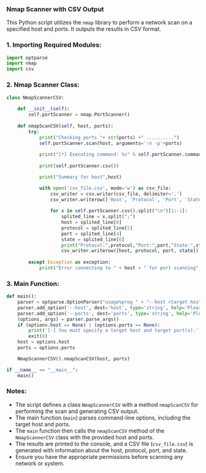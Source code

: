 ### Nmap Scanner with CSV Output

This Python script utilizes the `nmap` library to perform a network scan on a specified host and ports. It outputs the results in CSV format.

### 1. Importing Required Modules:

```python
import optparse
import nmap
import csv
```

### 2. Nmap Scanner Class:

```python
class NmapScannerCSV:
     
    def __init__(self):
        self.portScanner = nmap.PortScanner()
    
    def nmapScanCSV(self, host, ports):
        try:
            print("Checking ports "+ str(ports) +" ..........")
            self.portScanner.scan(host, arguments='-n -p'+ports)
            
            print("[*] Executing command: %s" % self.portScanner.command_line())
            
            print(self.portScanner.csv())

            print("Summary for host",host)

            with open('csv_file.csv', mode='w') as csv_file:
                csv_writer = csv.writer(csv_file, delimiter=',')
                csv_writer.writerow(['Host', 'Protocol', 'Port', 'State'])
           
                for x in self.portScanner.csv().split("\n")[1:-1]:
                    splited_line = x.split(";")
                    host = splited_line[0]
                    protocol = splited_line[5]
                    port = splited_line[4]
                    state = splited_line[6]
                    print("Protocol:",protocol,"Port:",port,"State:",state)
                    csv_writer.writerow([host, protocol, port, state])         
    
        except Exception as exception:
            print("Error connecting to " + host + " for port scanning" ,exception)
```

### 3. Main Function:

```python
def main():
    parser = optparse.OptionParser("usage%prog " + "--host <target host> --ports <target port>") 
    parser.add_option('--host', dest='host', type='string', help='Please, specify the target host.')
    parser.add_option('--ports', dest='ports', type='string', help='Please, specify the target port(s) separated by commas.')
    (options, args) = parser.parse_args()
    if (options.host == None) | (options.ports == None): 
        print('[-] You must specify a target host and target port(s).')
        exit(0)
    host = options.host
    ports = options.ports

    NmapScannerCSV().nmapScanCSV(host, ports)

if __name__ == "__main__": 
    main()
```

### Notes:

- The script defines a class `NmapScannerCSV` with a method `nmapScanCSV` for performing the scan and generating CSV output.
- The main function (`main`) parses command-line options, including the target host and ports.
- The `main` function then calls the `nmapScanCSV` method of the `NmapScannerCSV` class with the provided host and ports.
- The results are printed to the console, and a CSV file (`csv_file.csv`) is generated with information about the host, protocol, port, and state.
- Ensure you have the appropriate permissions before scanning any network or system.
